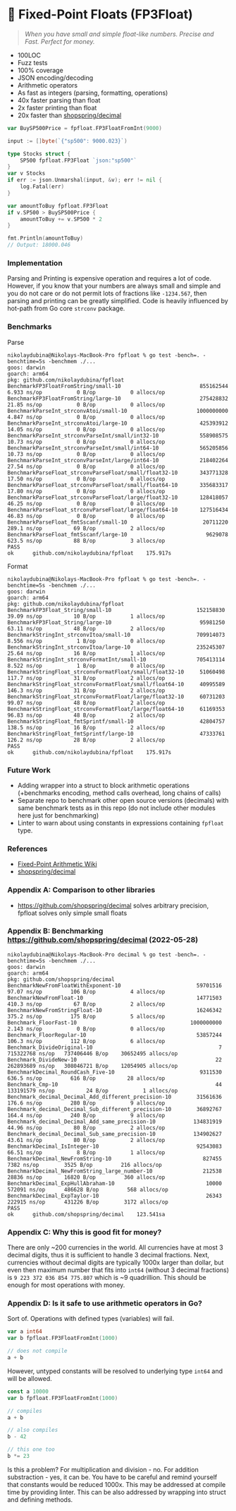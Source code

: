 # 🐣 Fixed-Point Floats (FP3Float)

> _When you have small and simple float-like numbers. Precise and Fast. Perfect for money._

* 100LOC
* Fuzz tests
* 100% coverage
* JSON encoding/decoding
* Arithmetic operators
* As fast as integers (parsing, formatting, operations)
* 40x faster parsing than float
* 2x faster printing than float
* 20x faster than [shopspring/decimal](https://github.com/shopspring/decimal)

```go
var BuySP500Price = fpfloat.FP3FloatFromInt(9000)

input := []byte(`{"sp500": 9000.023}`)

type Stocks struct {
    SP500 fpfloat.FP3Float `json:"sp500"`
}
var v Stocks
if err := json.Unmarshal(input, &v); err != nil {
    log.Fatal(err)
}

var amountToBuy fpfloat.FP3Float
if v.SP500 > BuySP500Price {
    amountToBuy += v.SP500 * 2
}

fmt.Println(amountToBuy)
// Output: 18000.046
```

### Implementation

Parsing and Printing is expensive operation and requires a lot of code.
However, if you know that your numbers are always small and simple and you do not care or do not permit lots of fractions like `-1234.567`, then parsing and printing can be greatly simplified.
Code is heavily influenced by hot-path from Go core `strconv` package.

### Benchmarks

Parse
```
nikolaydubina@Nikolays-MacBook-Pro fpfloat % go test -bench=. -benchtime=5s -benchmem ./...
goos: darwin
goarch: arm64
pkg: github.com/nikolaydubina/fpfloat
BenchmarkFP3FloatFromString/small-10                         855162544            6.933 ns/op           0 B/op           0 allocs/op
BenchmarkFP3FloatFromString/large-10                         275428832            21.85 ns/op           0 B/op           0 allocs/op
BenchmarkParseInt_strconvAtoi/small-10                      1000000000            4.847 ns/op           0 B/op           0 allocs/op
BenchmarkParseInt_strconvAtoi/large-10                       425393912            14.05 ns/op           0 B/op           0 allocs/op
BenchmarkParseInt_strconvParseInt/small/int32-10             558908575            10.73 ns/op           0 B/op           0 allocs/op
BenchmarkParseInt_strconvParseInt/small/int64-10             565205856            10.73 ns/op           0 B/op           0 allocs/op
BenchmarkParseInt_strconvParseInt/large/int64-10             218402264            27.54 ns/op           0 B/op           0 allocs/op
BenchmarkParseFloat_strconvParseFloat/small/float32-10       343771328            17.50 ns/op           0 B/op           0 allocs/op
BenchmarkParseFloat_strconvParseFloat/small/float64-10       335683317            17.80 ns/op           0 B/op           0 allocs/op
BenchmarkParseFloat_strconvParseFloat/large/float32-10       128418057            46.25 ns/op           0 B/op           0 allocs/op
BenchmarkParseFloat_strconvParseFloat/large/float64-10       127516434            46.83 ns/op           0 B/op           0 allocs/op
BenchmarkParseFloat_fmtSscanf/small-10                        20711220            289.1 ns/op          69 B/op           2 allocs/op
BenchmarkParseFloat_fmtSscanf/large-10                         9629078            623.5 ns/op          88 B/op           3 allocs/op
PASS
ok      github.com/nikolaydubina/fpfloat    175.917s
```

Format
```
nikolaydubina@Nikolays-MacBook-Pro fpfloat % go test -bench=. -benchtime=5s -benchmem ./...
goos: darwin
goarch: arm64
pkg: github.com/nikolaydubina/fpfloat
BenchmarkFP3Float_String/small-10                           152158830            39.09 ns/op          10 B/op           1 allocs/op
BenchmarkFP3Float_String/large-10                            95981250            63.11 ns/op          48 B/op           2 allocs/op
BenchmarkStringInt_strconvItoa/small-10                     709914073            8.556 ns/op           1 B/op           0 allocs/op
BenchmarkStringInt_strconvItoa/large-10                     235245307            25.64 ns/op          16 B/op           1 allocs/op
BenchmarkStringInt_strconvFormatInt/small-10                705413114            8.522 ns/op           1 B/op           0 allocs/op
BenchmarkStringFloat_strconvFormatFloat/small/float32-10     51060498            117.7 ns/op          31 B/op           2 allocs/op
BenchmarkStringFloat_strconvFormatFloat/small/float64-10     40995589            146.3 ns/op          31 B/op           2 allocs/op
BenchmarkStringFloat_strconvFormatFloat/large/float32-10     60731203            99.07 ns/op          48 B/op           2 allocs/op
BenchmarkStringFloat_strconvFormatFloat/large/float64-10     61169353            96.83 ns/op          48 B/op           2 allocs/op
BenchmarkStringFloat_fmtSprintf/small-10                     42804757            138.5 ns/op          16 B/op           2 allocs/op
BenchmarkStringFloat_fmtSprintf/large-10                     47333761            126.2 ns/op          28 B/op           2 allocs/op
PASS
ok      github.com/nikolaydubina/fpfloat    175.917s
```

### Future Work

- Adding wrapper into a struct to block arithmetic operations (+benchmarks encoding, method calls overhead, long chains of calls)
- Separate repo to benchmark other open source versions (decimals) with same benchmark tests as in this repo (do not include other modules here just for benchmarking)
- Linter to warn about using constants in expressions containing `fpfloat` type.

### References

- [Fixed-Point Arithmetic Wiki](https://en.wikipedia.org/wiki/Fixed-point_arithmetic)
- [shopspring/decimal](https://github.com/shopspring/decimal)

### Appendix A: Comparison to other libraries

- https://github.com/shopspring/decimal solves arbitrary precision, fpfloat solves only simple small floats

### Appendix B: Benchmarking https://github.com/shopspring/decimal (2022-05-28)
```
nikolaydubina@Nikolays-MacBook-Pro decimal % go test -bench=. -benchtime=5s -benchmem ./...
goos: darwin
goarch: arm64
pkg: github.com/shopspring/decimal
BenchmarkNewFromFloatWithExponent-10                        59701516         97.07 ns/op         106 B/op           4 allocs/op
BenchmarkNewFromFloat-10                                    14771503         410.3 ns/op          67 B/op           2 allocs/op
BenchmarkNewFromStringFloat-10                              16246342         375.2 ns/op         175 B/op           5 allocs/op
Benchmark_FloorFast-10                                    1000000000         2.143 ns/op           0 B/op           0 allocs/op
Benchmark_FloorRegular-10                                   53857244         106.3 ns/op         112 B/op           6 allocs/op
Benchmark_DivideOriginal-10                                        7     715322768 ns/op   737406446 B/op    30652495 allocs/op
Benchmark_DivideNew-10                                            22     262893689 ns/op   308046721 B/op    12054905 allocs/op
BenchmarkDecimal_RoundCash_Five-10                           9311530         636.5 ns/op         616 B/op          28 allocs/op
Benchmark_Cmp-10                                                  44     133191579 ns/op          24 B/op           1 allocs/op
Benchmark_decimal_Decimal_Add_different_precision-10        31561636         176.6 ns/op         280 B/op           9 allocs/op
Benchmark_decimal_Decimal_Sub_different_precision-10        36892767         164.4 ns/op         240 B/op           9 allocs/op
Benchmark_decimal_Decimal_Add_same_precision-10            134831919         44.96 ns/op          80 B/op           2 allocs/op
Benchmark_decimal_Decimal_Sub_same_precision-10            134902627         43.61 ns/op          80 B/op           2 allocs/op
BenchmarkDecimal_IsInteger-10                               92543083         66.51 ns/op           8 B/op           1 allocs/op
BenchmarkDecimal_NewFromString-10                             827455          7382 ns/op        3525 B/op         216 allocs/op
BenchmarkDecimal_NewFromString_large_number-10                212538         28836 ns/op       16820 B/op         360 allocs/op
BenchmarkDecimal_ExpHullAbraham-10                             10000        572091 ns/op      486628 B/op         568 allocs/op
BenchmarkDecimal_ExpTaylor-10                                  26343        222915 ns/op      431226 B/op        3172 allocs/op
PASS
ok      github.com/shopspring/decimal    123.541sa
```

### Appendix C: Why this is good fit for money?

There are only ~200 currencies in the world.
All currencies have at most 3 decimal digits, thus it is sufficient to handle 3 decimal fractions.
Next, currencies without decimal digits are typically 1000x larger than dollar, but even then maximum number that fits into `int64` (without 3 decimal fractions) is `9 223 372 036 854 775.807` which is ~9 quadrillion. This should be enough for most operations with money.

### Appendix D: Is it safe to use arithmetic operators in Go?

Sort of. Operations with defined types (variables) will fail.
```go
var a int64
var b fpfloat.FP3FloatFromInt(1000)

// does not compile
a + b
```

However, untyped constants will be resolved to underlying type `int64` and will be allowed.  
```go
const a 10000
var b fpfloat.FP3FloatFromInt(1000)

// compiles
a + b

// also compiles
b - 42

// this one too
b *= 23
```

Is this a problem? For multiplication and division - no. For addition substraction - yes, it can be. You have to be careful and remind yourself that constants would be reduced 1000x. This may be addressed at compile time by providing linter. This can be also addressed by wrapping into struct and defining methods.
